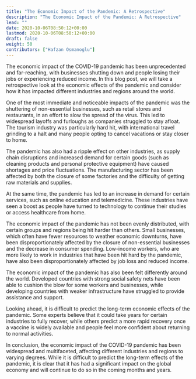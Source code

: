```yaml
---
title: "The Economic Impact of the Pandemic: A Retrospective"
description: "The Economic Impact of the Pandemic: A Retrospective"
lead: ""
date: 2020-10-06T08:50:12+00:00
lastmod: 2020-10-06T08:50:12+00:00
draft: false
weight: 50
contributors: ["Hafzan Osmanoglu"]
---
```


The economic impact of the COVID-19 pandemic has been unprecedented and far-reaching, with businesses shutting down and people losing their jobs or experiencing reduced income. In this blog post, we will take a retrospective look at the economic effects of the pandemic and consider how it has impacted different industries and regions around the world.

One of the most immediate and noticeable impacts of the pandemic was the shuttering of non-essential businesses, such as retail stores and restaurants, in an effort to slow the spread of the virus. This led to widespread layoffs and furloughs as companies struggled to stay afloat. The tourism industry was particularly hard hit, with international travel grinding to a halt and many people opting to cancel vacations or stay closer to home.

The pandemic has also had a ripple effect on other industries, as supply chain disruptions and increased demand for certain goods (such as cleaning products and personal protective equipment) have caused shortages and price fluctuations. The manufacturing sector has been affected by both the closure of some factories and the difficulty of getting raw materials and supplies.

At the same time, the pandemic has led to an increase in demand for certain services, such as online education and telemedicine. These industries have seen a boost as people have turned to technology to continue their studies or access healthcare from home.

The economic impact of the pandemic has not been evenly distributed, with certain groups and regions being hit harder than others. Small businesses, which often have fewer resources to weather economic downturns, have been disproportionately affected by the closure of non-essential businesses and the decrease in consumer spending. Low-income workers, who are more likely to work in industries that have been hit hard by the pandemic, have also been disproportionately affected by job loss and reduced income.

The economic impact of the pandemic has also been felt differently around the world. Developed countries with strong social safety nets have been able to cushion the blow for some workers and businesses, while developing countries with weaker infrastructure have struggled to provide assistance and support.

Looking ahead, it is difficult to predict the long-term economic effects of the pandemic. Some experts believe that it could take years for certain industries to fully recover, while others predict a more rapid recovery once a vaccine is widely available and people feel more confident about returning to normal activities.

In conclusion, the economic impact of the COVID-19 pandemic has been widespread and multifaceted, affecting different industries and regions to varying degrees. While it is difficult to predict the long-term effects of the pandemic, it is clear that it has had a significant impact on the global economy and will continue to do so in the coming months and years.
